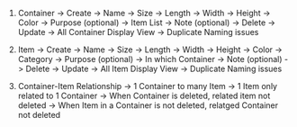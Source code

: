 1. Container
    -> Create
        -> Name
        -> Size
            -> Length
            -> Width
            -> Height
        -> Color
        -> Purpose (optional)
        -> Item List
        -> Note (optional)
    -> Delete
    -> Update
    -> All Container Display View
    -> Duplicate Naming issues
    
2. Item
    -> Create
        -> Name 
        -> Size 
            -> Length
            -> Width
            -> Height
        -> Color
        -> Category
        -> Purpose (optional)
        -> In which Container
        -> Note (optional)
    -> Delete
    -> Update
    -> All Item Display View
    -> Duplicate Naming issues

3. Container-Item Relationship
    -> 1 Container to many Item
    -> 1 Item only related to 1 Container
    -> When Container is deleted, related item not deleted
    -> When Item in a Container is not deleted, relatged Container not deleted